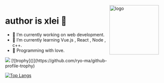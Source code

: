 <img src="https://github-readme-stats.vercel.app/api?username=xlei1123&show_icons=true" alt="logo" height="160" align="right" style="margin: 5px; margin-bottom: 20px;" />

# author is xlei 👋

- 📖 I’m currently working on web development.
- 🌈 I’m currently learning Vue.js , React , Node , c++.
- 🌸 Programming with love.



<img src="https://github-profile-trophy.vercel.app/?username=xlei1123&row=1" />
[![trophy]()](https://github.com/ryo-ma/github-profile-trophy)

[![Top Langs](https://github-readme-stats.vercel.app/api/top-langs/?username=xlei1123&layout=compact)](https://github.com/xlei1123/github-readme-stats)


